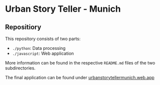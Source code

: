 # Urban Story Teller - Munich

## Repositiory

This repository consists of two parts:
- `./python`: Data processing
- `./javascript`: Web application

More information can be found in the respective `README.md` files of the two subdirectories.

The final application can be found under [urbanstorytellermunich.web.app](https://urbanstorytellermunich.web.app/)




